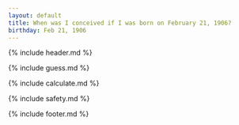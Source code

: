 ```yaml
---
layout: default
title: When was I conceived if I was born on February 21, 1906?
birthday: Feb 21, 1906
---
```


{% include header.md %}

{% include guess.md %}

{% include calculate.md %}

{% include safety.md %}

{% include footer.md %}



